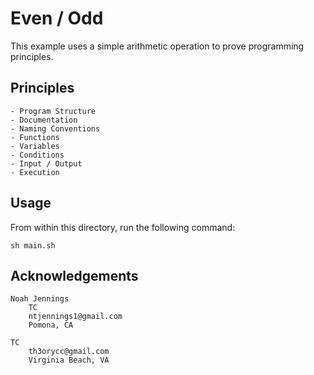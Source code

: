 # Even / Odd

This example uses a simple arithmetic operation to prove programming principles. 

## Principles

    - Program Structure
    - Documentation 
    - Naming Conventions 
    - Functions 
    - Variables 
    - Conditions
    - Input / Output
    - Execution
    
## Usage 

From within this directory, run the following command: 

```
sh main.sh
```

## Acknowledgements

    Noah Jennings 
        TC 
        ntjennings1@gmail.com
        Pomona, CA
        
    TC 
        th3orycc@gmail.com
        Virginia Beach, VA

